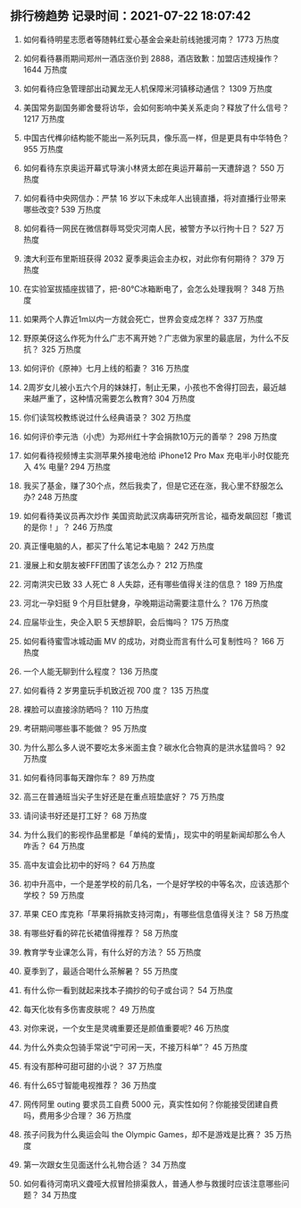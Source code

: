 
## 排行榜趋势 记录时间：2021-07-22 18:07:42
  
  1. 如何看待明星志愿者等随韩红爱心基金会亲赴前线驰援河南？ 1773 万热度
    
  2. 如何看待暴雨期间郑州一酒店涨价到 2888，酒店致歉：加盟店违规操作？ 1644 万热度
    
  3. 如何看待应急管理部出动翼龙无人机保障米河镇移动通信？ 1309 万热度
    
  4. 美国常务副国务卿舍曼将访华，会如何影响中美关系走向？释放了什么信号？ 1217 万热度
    
  5. 中国古代榫卯结构能不能出一系列玩具，像乐高一样，但是更具有中华特色？ 955 万热度
    
  6. 如何看待东京奥运开幕式导演小林贤太郎在奥运开幕前一天遭辞退？ 550 万热度
    
  7. 如何看待中央网信办：严禁 16 岁以下未成年人出镜直播，将对直播行业带来哪些改变? 539 万热度
    
  8. 如何看待一网民在微信群辱骂受灾河南人民，被警方予以行拘十日？ 527 万热度
    
  9. 澳大利亚布里斯班获得 2032 夏季奥运会主办权，对此你有何期待？ 379 万热度
    
  10. 在实验室拔插座拔错了，把-80℃冰箱断电了，会怎么处理我啊？ 348 万热度
    
  11. 如果两个人靠近1m以内一方就会死亡，世界会变成怎样？ 337 万热度
    
  12. 野原美伢这么作死为什么广志不离开她？广志做为家里的最底层，为什么不反抗？ 325 万热度
    
  13. 如何评价《原神》七月上线的稻妻？ 316 万热度
    
  14. 2周岁女儿被小五六个月的妹妹打，制止无果，小孩也不舍得打回去，最近越来越严重了，这种情况需要怎么教育? 304 万热度
    
  15. 你们读驾校教练说过什么经典语录？ 302 万热度
    
  16. 如何评价李元浩（小虎）为郑州红十字会捐款10万元的善举？ 298 万热度
    
  17. 如何看待视频博主实测苹果外接电池给 iPhone12 Pro Max 充电半小时仅能充入 4% 电量? 294 万热度
    
  18. 我买了基金，赚了30个点，然后我卖了，但是它还在涨，我心里不舒服怎么办? 248 万热度
    
  19. 如何看待美议员再次炒作 美国资助武汉病毒研究所言论，福奇发飙回怼「撒谎的是你！」？ 246 万热度
    
  20. 真正懂电脑的人，都买了什么笔记本电脑？ 242 万热度
    
  21. 漫展上和女朋友被FFF团围了该怎么办？ 212 万热度
    
  22. 河南洪灾已致 33 人死亡 8 人失踪，还有哪些值得关注的信息？ 189 万热度
    
  23. 河北一孕妇挺 9 个月巨肚健身，孕晚期运动需要注意什么？ 176 万热度
    
  24. 应届毕业生，央企入职 5 天想辞职，会后悔吗？ 175 万热度
    
  25. 如何看待蜜雪冰城动画 MV 的成功，对商业而言有什么可复制性吗？ 166 万热度
    
  26. 一个人能无聊到什么程度？ 136 万热度
    
  27. 如何看待 2 岁男童玩手机致近视 700 度？ 135 万热度
    
  28. 裸脸可以直接涂防晒吗？ 110 万热度
    
  29. 考研期间哪些事不能做？ 95 万热度
    
  30. 为什么那么多人说不要吃太多米面主食？碳水化合物真的是洪水猛兽吗？ 92 万热度
    
  31. 如何看待同事每天蹭你车？ 89 万热度
    
  32. 高三在普通班当尖子生好还是在重点班垫底好？ 75 万热度
    
  33. 请问读书好还是打工好？ 68 万热度
    
  34. 为什么我们的影视作品里都是「单纯的爱情」，现实中的明星新闻却那么令人咋舌？ 64 万热度
    
  35. 高中友谊会比初中的好吗？ 64 万热度
    
  36. 初中升高中，一个是差学校的前几名，一个是好学校的中等名次，应该选那个学校？ 59 万热度
    
  37. 苹果 CEO 库克称「苹果将捐款支持河南」，有哪些信息值得关注？ 58 万热度
    
  38. 有哪些好看的碎花长裙值得推荐？ 58 万热度
    
  39. 教育学专业课怎么背，有什么好的方法？ 55 万热度
    
  40. 夏季到了，最适合喝什么茶解暑？ 55 万热度
    
  41. 有什么你一看到就起来找本子摘抄的句子或台词？ 54 万热度
    
  42. 每天化妆有多伤害皮肤呢？ 49 万热度
    
  43. 对你来说，一个女生是灵魂重要还是颜值重要呢? 46 万热度
    
  44. 为什么外卖众包骑手常说“宁可闲一天，不接万科单”？ 45 万热度
    
  45. 有没有那种可甜可甜的小说？ 37 万热度
    
  46. 有什么65寸智能电视推荐？ 36 万热度
    
  47. 网传阿里 outing 要求员工自费 5000 元，真实性如何？你能接受团建自费吗，费用多少合理？ 36 万热度
    
  48. 孩子问我为什么奥运会叫 the Olympic Games，却不是游戏是比赛？ 35 万热度
    
  49. 第一次跟女生见面送什么礼物合适？ 34 万热度
    
  50. 如何看待河南巩义聋哑大叔冒险排渠救人，普通人参与救援时应该注意哪些问题？ 34 万热度
    